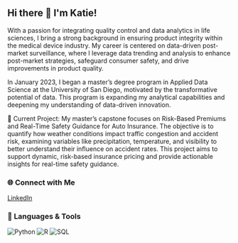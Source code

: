 ## Hi there 👋 I'm Katie! 


With a passion for integrating quality control and data analytics in life sciences, I bring a strong background in ensuring product integrity within the medical device industry. My career is centered on data-driven post-market surveillance, where I leverage data trending and analysis to enhance post-market strategies, safeguard consumer safety, and drive improvements in product quality.

In January 2023, I began a master’s degree program in Applied Data Science at the University of San Diego, motivated by the transformative potential of data. This program is expanding my analytical capabilities and deepening my understanding of data-driven innovation.

🔭 Current Project: My master’s capstone focuses on Risk-Based Premiums and Real-Time Safety Guidance for Auto Insurance. The objective is to quantify how weather conditions impact traffic congestion and accident risk, examining variables like precipitation, temperature, and visibility to better understand their influence on accident rates. This project aims to support dynamic, risk-based insurance pricing and provide actionable insights for real-time safety guidance.


### 🌐 Connect with Me
[LinkedIn](https://linkedin.com/in/katiemears/)

### 🔧 Languages & Tools
![Python](https://img.shields.io/badge/-Python-blue)
![R](https://img.shields.io/badge/-R-green)
![SQL](https://img.shields.io/badge/-SQL-orange)
